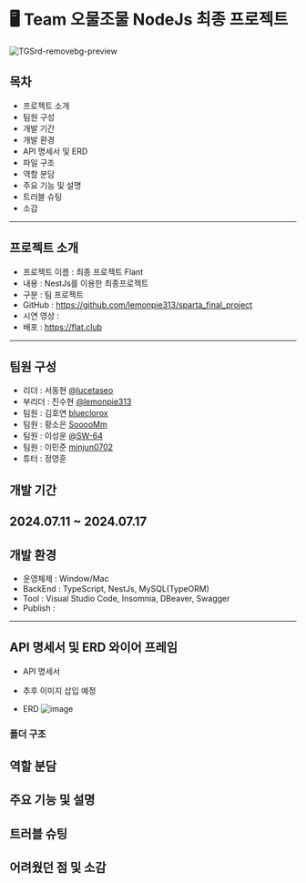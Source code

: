 # 🖥️ Team 오물조물 NodeJs 최종 프로젝트

![TGSrd-removebg-preview](https://github.com/user-attachments/assets/a69e6e9a-2d34-4fca-b52f-e44a5a037626)

## 목차 
- 프로젝트 소개 
- 팀원 구성
- 개발 기간
- 개발 환경
- API 명세서 및 ERD 
- 파일 구조
- 역할 분담
- 주요 기능 및 설명
- 트러블 슈팅
- 소감

---
## 프로젝트 소개
- 프로젝트 이름 : 최종 프로젝트  Flant 
- 내용 : NestJs를 이용한 최종프로젝트
- 구분 : 팀 프로젝트
- GitHub : https://github.com/lemonpie313/sparta_final_project
- 시연 영상 : 
- 배포 : https://flat.club
--- 
## 팀원 구성
- 리더 : 서동현 [@lucetaseo](https://github.com/lucetaseo)
- 부리더 : 진수현 [@lemonpie313](https://github.com/lemonpie313)
- 팀원 : 김호연 [blueclorox](https://github.com/blueclorox)
- 팀원 : 황소은 [SooooMm](https://github.com/SooooMm)
- 팀원 : 이성운 [@SW-64](https://github.com/SW-64)
- 팀원 : 이민준 [minjun0702](https://github.com/minjun0702)
- 튜터 : 정영훈

##  개발 기간
2024.07.11 ~ 2024.07.17
--- 
##  개발 환경
- 운영체제 : Window/Mac
- BackEnd : TypeScript, NestJs, MySQL(TypeORM)
- Tool : Visual Studio Code, Insomnia, DBeaver, Swagger
- Publish :
---

## API 명세서 및 ERD 와이어 프레임
- API 명세서
- 추후 이미지 삽입 예정


- ERD 
![image](https://github.com/user-attachments/assets/5420d622-974c-417f-8769-82eb9d8d0671)


### 폴더 구조

##  역할 분담

## 주요 기능 및 설명


## 트러블 슈팅

## 어려웠던 점 및 소감

